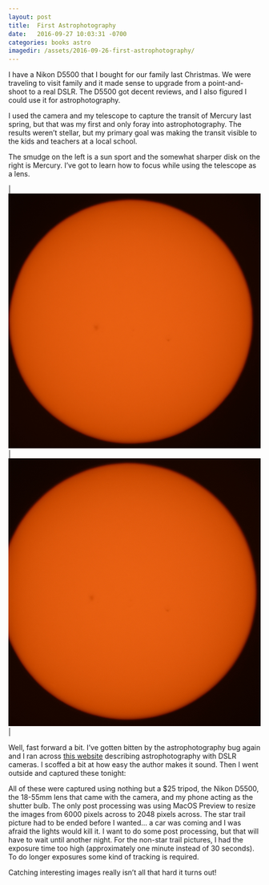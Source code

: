 ```yaml
---
layout: post
title:  First Astrophotography
date:   2016-09-27 10:03:31 -0700
categories: books astro
imagedir: /assets/2016-09-26-first-astrophotography/
---
```


I have a Nikon D5500 that I bought for our family last Christmas.  We were traveling to visit family and it made sense to upgrade from a point-and-shoot to a real DSLR. The D5500 got decent reviews, and I also figured I could use it for astrophotography.

I used the camera and my telescope to capture the transit of Mercury last spring, but that was my first and only foray into astrophotography. The results weren’t stellar, but my primary goal was making the transit visible to the kids and teachers at a local school.

The smudge on the left is a sun sport and the somewhat sharper disk on the right is Mercury. I’ve got to learn how to focus while using the telescope as a lens.


| ![mercury transit 1][mt1] | ![mercury transit 2][mt2] |

[mt1]: /assets/2016-09-27-first-astrophotography/dsc_0304.jpg
[mt2]: /assets/2016-09-27-first-astrophotography/dsc_0305.jpg

Well, fast forward a bit. I’ve gotten bitten by the astrophotography bug again and I ran across [this website](http://geartacular.com/how-to-guide-astrophotography-with-dslr/) describing astrophotography with DSLR cameras. I scoffed a bit at how easy the author makes it sound. Then I went outside and captured these tonight:

All of these were captured using nothing but a $25 tripod, the Nikon D5500, the 18-55mm lens that came with the camera, and my phone acting as the shutter bulb. The only post processing was using MacOS Preview to resize the images from 6000 pixels across to 2048 pixels across. The star trail picture had to be ended before I wanted… a car was coming and I was afraid the lights would kill it.  I want to do some post processing, but that will have to wait until another night. For the non-star trail pictures, I had the exposure time too high (approximately one minute instead of 30 seconds).  To do longer exposures some kind of tracking is required.

Catching interesting images really isn’t all that hard it turns out!
